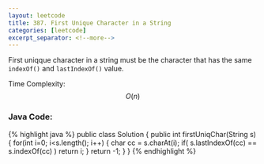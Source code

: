 ```yaml
---
layout: leetcode
title: 387. First Unique Character in a String
categories: [leetcode]
excerpt_separator: <!--more-->
---
```

First uniqque character in a string must be the character that has the same `indexOf()` and `lastIndexOf()` value.

Time Complexity: $$O(n)$$
<!--more-->

### Java Code:
{% highlight java %}
public class Solution {
    public int firstUniqChar(String s) {
        for(int i=0; i<s.length(); i++) {
            char cc = s.charAt(i);
            if( s.lastIndexOf(cc) == s.indexOf(cc) )
                return i;
        }
        return -1;
    }
}
{% endhighlight %}
<div
  class="fb-like"
  data-share="true"
  data-width="450"
  data-show-faces="true">
</div>
<div class="fb-comments" data-href="https://tyge318.github.io/{{page.title}}/" data-numposts="10"></div>
